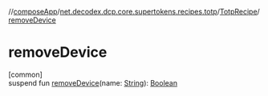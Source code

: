 //[composeApp](../../../index.md)/[net.decodex.dcp.core.supertokens.recipes.totp](../index.md)/[TotpRecipe](index.md)/[removeDevice](remove-device.md)

# removeDevice

[common]\
suspend fun [removeDevice](remove-device.md)(name: [String](https://kotlinlang.org/api/latest/jvm/stdlib/kotlin/-string/index.html)): [Boolean](https://kotlinlang.org/api/latest/jvm/stdlib/kotlin/-boolean/index.html)
